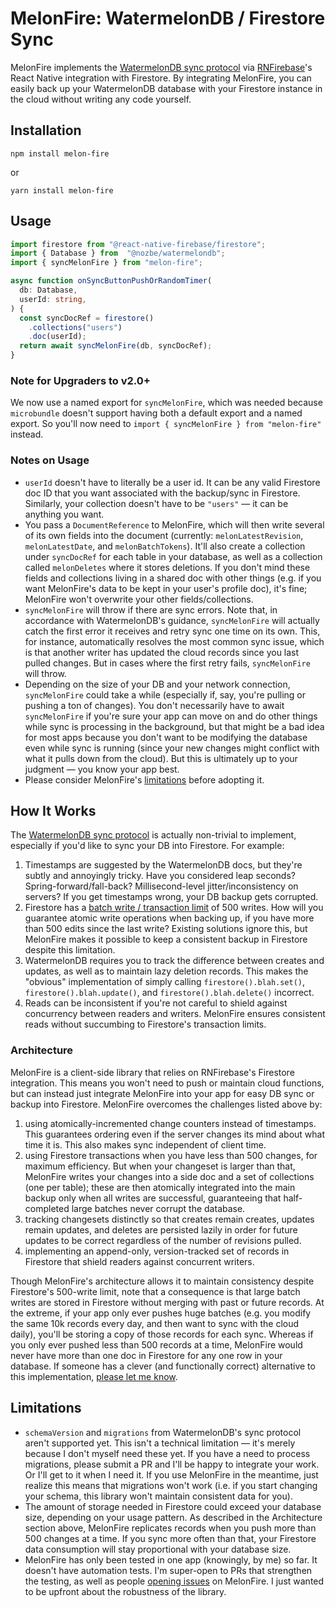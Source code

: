 # MelonFire: WatermelonDB / Firestore Sync

MelonFire implements the [WatermelonDB sync
protocol](https://nozbe.github.io/WatermelonDB/Advanced/Sync.html) via
[RNFirebase](https://rnfirebase.io/firestore/usage)'s React Native integration
with Firestore. By integrating MelonFire, you can easily back up your
WatermelonDB database with your Firestore instance in the cloud without writing
any code yourself.

## Installation

```
npm install melon-fire
```

or

```
yarn install melon-fire
```

## Usage

```Typescript
import firestore from "@react-native-firebase/firestore";
import { Database } from  "@nozbe/watermelondb";
import { syncMelonFire } from "melon-fire";

async function onSyncButtonPushOrRandomTimer(
  db: Database,
  userId: string,
) {
  const syncDocRef = firestore()
    .collections("users")
    .doc(userId);
  return await syncMelonFire(db, syncDocRef);
}
```

### Note for Upgraders to v2.0+
We now use a named export for `syncMelonFire`, which was needed because `microbundle` doesn't support having both a default export and a named export. So you'll now need to `import { syncMelonFire } from "melon-fire"` instead.

### Notes on Usage

- `userId` doesn't have to literally be a user id. It can be any valid Firestore
  doc ID that you want associated with the backup/sync in Firestore. Similarly,
  your collection doesn't have to be `"users"` — it can be anything you want.
- You pass a `DocumentReference` to MelonFire, which will then write several of
  its own fields into the document (currently: `melonLatestRevision`,
  `melonLatestDate`, and `melonBatchTokens`). It'll also create
  a collection under `syncDocRef` for each table in your database, as well as a
  collection called `melonDeletes` where it stores deletions. If you don't
  mind these fields and collections living in a shared doc with other things
  (e.g. if you want MelonFire's data to be kept in your user's profile doc),
  it's fine; MelonFire won't overwrite your other fields/collections.
- `syncMelonFire` will throw if there are sync errors. Note that, in accordance
  with WatermelonDB's guidance, `syncMelonFire` will actually catch the first
  error it receives and retry sync one time on its own. This, for instance,
  automatically resolves the most common sync issue, which is that another
  writer has updated the cloud records since you last pulled changes. But in
  cases where the first retry fails, `syncMelonFire` will throw.
- Depending on the size of your DB and your network connection, `syncMelonFire`
  could take a while (especially if, say, you're pulling or pushing a ton of
  changes). You don't necessarily have to await `syncMelonFire` if you're sure
  your app can move on and do other things while sync is processing in the
  background, but that might be a bad idea for most apps because you don't want
  to be modifying the database even while sync is running (since your new
  changes might conflict with what it pulls down from the cloud). But this is
  ultimately up to your judgment — you know your app best.
- Please consider MelonFire's [limitations](#limits) before adopting it.

## How It Works

The [WatermelonDB sync
protocol](https://nozbe.github.io/WatermelonDB/Advanced/Sync.html) is actually
non-trivial to implement, especially if you'd like to sync your DB into
Firestore. For example:

1. Timestamps are suggested by the WatermelonDB docs, but they're subtly and
   annoyingly tricky. Have you considered leap seconds?
   Spring-forward/fall-back? Millisecond-level jitter/inconsistency on servers?
   If you get timestamps wrong, your DB backup gets corrupted.
2. Firestore has a [batch write / transaction
   limit](https://firebase.google.com/docs/firestore/manage-data/transactions#:~:text=Each%20transaction%20or%20batch%20of,a%20maximum%20of%20500%20documents.)
   of 500 writes. How will you guarantee atomic write operations when backing
   up, if you have more than 500 edits since the last write? Existing solutions
   ignore this, but MelonFire makes it possible to keep a consistent backup in
   Firestore despite this limitation.
3. WatermelonDB requires you to track the difference between creates and
   updates, as well as to maintain lazy deletion records. This makes the
   "obvious" implementation of simply calling `firestore().blah.set()`,
   `firestore().blah.update()`, and `firestore().blah.delete()` incorrect.
4. Reads can be inconsistent if you're not careful to shield against concurrency
   between readers and writers. MelonFire ensures consistent reads without
   succumbing to Firestore's transaction limits.

### Architecture

MelonFire is a client-side library that relies on RNFirebase's Firestore
integration. This means you won't need to push or maintain cloud functions, but
can instead just integrate MelonFire into your app for easy DB sync or backup
into Firestore. MelonFire overcomes the challenges listed above by:

1. using atomically-incremented change counters instead of timestamps. This
   guarantees ordering even if the server changes its mind about what time it
   is. This also makes sync independent of client time.
2. using Firestore transactions when you have less than 500 changes, for maximum
   efficiency. But when your changeset is larger than that, MelonFire writes
   your changes into a side doc and a set of collections (one per table); these
   are then atomically integrated into the main backup only when all writes are
   successful, guaranteeing that half-completed large batches never corrupt the
   database.
3. tracking changesets distinctly so that creates remain creates, updates remain
   updates, and deletes are persisted lazily in order for future updates to be
   correct regardless of the number of revisions pulled.
4. implementing an append-only, version-tracked set of records in Firestore that
   shield readers against concurrent writers.

Though MelonFire's architecture allows it to maintain consistency despite
Firestore's 500-write limit, note that a consequence is that large batch writes
are stored in Firestore without merging with past or future records. At the
extreme, if your app only ever pushes huge batches (e.g. you modify the same 10k
records every day, and then want to sync with the cloud daily), you'll be
storing a copy of those records for each sync. Whereas if you only ever pushed
less than 500 records at a time, MelonFire would never have more than one doc in
Firestore for any one row in your database. If someone has a clever (and
functionally correct) alternative to this implementation, [please let me
know](mailto:philip@sparkanvil.com).

## <a name="limits"></a>Limitations

- `schemaVersion` and `migrations` from WatermelonDB's sync protocol aren't
  supported yet. This isn't a technical limitation — it's merely because I don't
  myself need these yet. If you have a need to process migrations, please submit
  a PR and I'll be happy to integrate your work. Or I'll get to it when I need
  it. If you use MelonFire in the meantime, just realize this means that
  migrations won't work (i.e. if you start changing your schema, this library
  won't maintain consistent data for you).
- The amount of storage needed in Firestore could exceed your database size,
  depending on your usage pattern. As described in the Architecture section
  above, MelonFire replicates records when you push more than 500 changes at a
  time. If you sync more often than that, your Firestore data consumption will
  stay proportional with your database size.
- MelonFire has only been tested in one app (knowingly, by me) so far. It
  doesn't have automation tests. I'm super-open to PRs that strengthen the
  testing, as well as people [opening
  issues](https://github.com/fivecar/melon-fire/issues) on MelonFire. I just
  wanted to be upfront about the robustness of the library.
